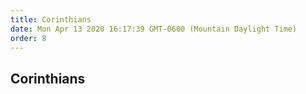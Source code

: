 ```yaml
---
title: Corinthians
date: Mon Apr 13 2020 16:17:39 GMT-0600 (Mountain Daylight Time)
order: 8
---
```


## Corinthians